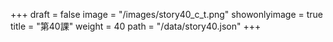 +++
draft = false 
image = "/images/story40_c_t.png" 
showonlyimage = true 
title = "第40課" 
weight = 40 
path = "/data/story40.json" 
+++
